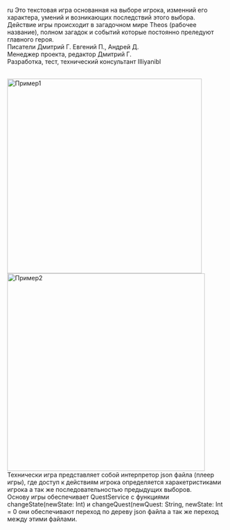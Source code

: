 ru
Это текстовая игра основанная на выборе игрока, изменний его характера, умений и возникающих последствий этого выбора.
</br>Действие игры происходит в загадочном мире Theos (рабочее название), полном загадок и событий которые постоянно преледуют главного героя.
</br>Писатели Дмитрий Г. Евгений П., Андрей Д.
</br>Менеджер проекта, редактор Дмитрий Г.
</br>Разработка, тест, технический консультант Illiyanibl

</br><img width="449" alt="Пример1" src="https://github.com/user-attachments/assets/2ddee9a3-941e-4f22-863d-d2602b225bd5" />
</br><img width="456" alt="Пример2" src="https://github.com/user-attachments/assets/3c65f79d-3152-4bd6-aa5a-8d4b5a7367a8" />
</br>Технически игра представляет собой интерпретор json файла (плеер игры), где доступ к действиям игрока определяется харакетристиками игрока а так же последовательностью предыдущих выборов.
</br>Основу игры обеспечивает QuestService с функциями changeState(newState: Int) и changeQuest(newQuest: String, newState: Int = 0 они обеспечивают переход по дереву json файла а так же переход между этими файлами.

